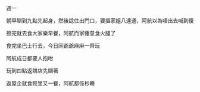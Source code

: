 週一

朝早瞓到九點先起身，然後諗住出門口，要搵家姐八達通，阿航以為唔出去喊到傻

搵完就去食大家樂早餐，阿航而家鍾意食火腿了

食完坐巴士行去，今日同爺爺麻麻一齊玩

阿航成日都要人抱咁

玩到四點返餅店先瞓著

返屋企就食餃里又一餐，阿航都係秒睡
